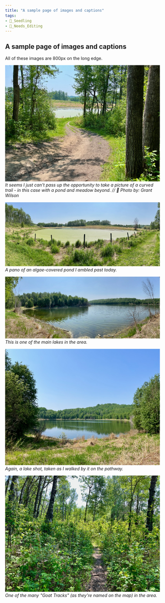 ```yaml
---
title: "A sample page of images and captions"
tags: 
- 🌱_Seedling
- 🧹_Needs_Editing
---
```

## A sample page of images and captions

All of these images are 800px on the long edge. 

![](notes/images/IMG_0759.jpg)*It seems I just can't pass up the opportunity to take a picture of a curved trail - in this case with a pond and meadow beyond. // 📸 Photo by: Grant Wilson*


![](notes/images/IMG_0760.jpg)*A pano of an algae-covered pond I ambled past today.*

![](notes/images/IMG_0762.jpg)*This is one of the main lakes in the area.*


![](notes/images/IMG_0763.jpg)*Again, a lake shot, taken as I walked by it on the pathway.*


![](notes/images/Goat%20Track.jpg)*One of the many "Goat Tracks" (as they're named on the map) in the area.*